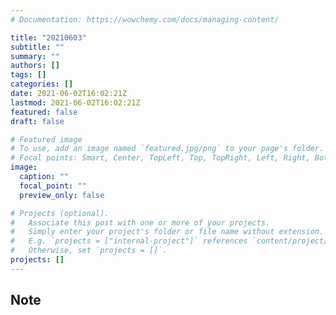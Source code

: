 ```yaml
---
# Documentation: https://wowchemy.com/docs/managing-content/

title: "20210603"
subtitle: ""
summary: ""
authors: []
tags: []
categories: []
date: 2021-06-02T16:02:21Z
lastmod: 2021-06-02T16:02:21Z
featured: false
draft: false

# Featured image
# To use, add an image named `featured.jpg/png` to your page's folder.
# Focal points: Smart, Center, TopLeft, Top, TopRight, Left, Right, BottomLeft, Bottom, BottomRight.
image:
  caption: ""
  focal_point: ""
  preview_only: false

# Projects (optional).
#   Associate this post with one or more of your projects.
#   Simply enter your project's folder or file name without extension.
#   E.g. `projects = ["internal-project"]` references `content/project/deep-learning/index.md`.
#   Otherwise, set `projects = []`.
projects: []
---
```


## Note

